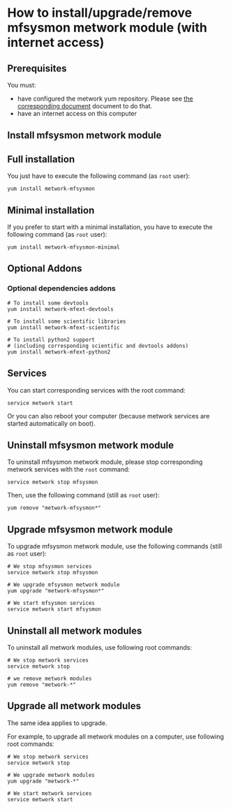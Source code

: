 # How to install/upgrade/remove mfsysmon metwork module (with internet access)

[//]: # (automatically generated from https://github.com/metwork-framework/resources/blob/master/cookiecutter/_%7B%7Bcookiecutter.repo%7D%7D/.metwork-framework/install_a_metwork_package.md)

## Prerequisites

You must:

- have configured the metwork yum repository. Please see [the corresponding document](configure_metwork_repo.md) document to do that.
- have an internet access on this computer

## Install mfsysmon metwork module

## Full installation

You just have to execute the following command (as `root` user):

```
yum install metwork-mfsysmon
```

## Minimal installation

If you prefer to start with a minimal installation, you have to execute the following command
(as `root` user):

```
yum install metwork-mfsysmon-minimal
```

## Optional Addons

### Optional dependencies addons

```
# To install some devtools
yum install metwork-mfext-devtools

# To install some scientific libraries
yum install metwork-mfext-scientific

# To install python2 support
# (including corresponding scientific and devtools addons)
yum install metwork-mfext-python2
```





## Services

You can start corresponding services with the root command:

```
service metwork start
```

Or you can also reboot your computer (because metwork services are started automatically on boot).



## Uninstall mfsysmon metwork module


To uninstall mfsysmon metwork module, please stop corresponding metwork services with the `root` command:

```
service metwork stop mfsysmon
```

Then, use the following command (still as `root` user):


```
yum remove "metwork-mfsysmon*"
```

## Upgrade mfsysmon metwork module

To upgrade mfsysmon metwork module, use the following commands (still as `root` user):


```
# We stop mfsysmon services
service metwork stop mfsysmon
```


```
# We upgrade mfsysmon metwork module
yum upgrade "metwork-mfsysmon*"
```


```
# We start mfsysmon services
service metwork start mfsysmon
```


## Uninstall all metwork modules

To uninstall all metwork modules, use following root commands:

```
# We stop metwork services
service metwork stop

# we remove metwork modules
yum remove "metwork-*"
```

## Upgrade all metwork modules

The same idea applies to upgrade.

For example, to upgrade all metwork modules on a computer, use following root commands:

```
# We stop metwork services
service metwork stop

# We upgrade metwork modules
yum upgrade "metwork-*"

# We start metwork services
service metwork start
```
